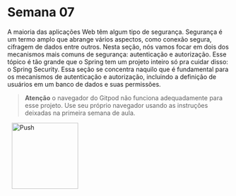 # Semana 07

A maioria das aplicações Web têm algum tipo de segurança. Segurança é um termo amplo que abrange vários aspectos, como conexão segura, cifragem de dados entre outros. Nesta seção, nós vamos focar em dois dos mecanismos mais comuns de segurança: autenticação e autorização. Esse tópico é tão grande que o Spring tem um projeto inteiro só pra cuidar disso: o Spring Security. Essa seção se concentra naquilo que é fundamental para os mecanismos de autenticação e autorização, incluindo a definição de usuários em um banco de dados e suas permissões.

> **Atenção** o navegador do Gitpod não funciona adequadamente para esse projeto. Use seu próprio navegador usando as instruções deixadas na primeira semana de aula.

<a href="https://gitpod.io/#prebuild/https://github.com/gabrielcostasilva/sb-crud-cidades/tree/semana07-30-logout-login-form/" style="padding: 10px;">
    <img src="https://gitpod.io/button/open-in-gitpod.svg" width="150" alt="Push" align="center">
</a>
